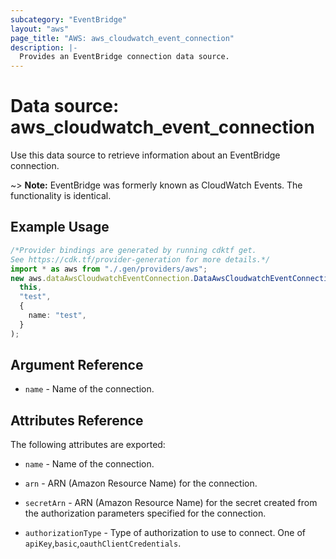 ```yaml
---
subcategory: "EventBridge"
layout: "aws"
page_title: "AWS: aws_cloudwatch_event_connection"
description: |-
  Provides an EventBridge connection data source.
---
```


# Data source: aws\_cloudwatch\_event\_connection

Use this data source to retrieve information about an EventBridge connection.

\~> **Note:** EventBridge was formerly known as CloudWatch Events. The functionality is identical.

## Example Usage

```typescript
/*Provider bindings are generated by running cdktf get.
See https://cdk.tf/provider-generation for more details.*/
import * as aws from "./.gen/providers/aws";
new aws.dataAwsCloudwatchEventConnection.DataAwsCloudwatchEventConnection(
  this,
  "test",
  {
    name: "test",
  }
);

```

## Argument Reference

* `name` - Name of the connection.

## Attributes Reference

The following attributes are exported:

*   `name` - Name of the connection.

*   `arn` - ARN (Amazon Resource Name) for the connection.

*   `secretArn` - ARN (Amazon Resource Name) for the secret created from the authorization parameters specified for the connection.

*   `authorizationType` - Type of authorization to use to connect. One of `apiKey`,`basic`,`oauthClientCredentials`.
